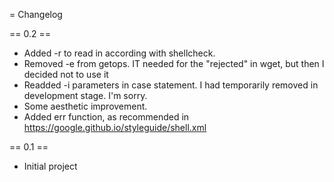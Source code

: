 = Changelog

== 0.2 ==

- Added -r to read in according with shellcheck.
- Removed -e from getops. 
  IT needed for the "rejected" in wget, but then I decided not to use it
- Readded -i parameters in case statement. 
  I had temporarily removed in development stage. I'm sorry.
- Some aesthetic improvement.
- Added err function, as recommended in https://google.github.io/styleguide/shell.xml

  
== 0.1 ==

- Initial project